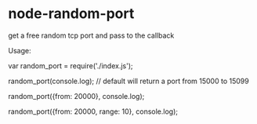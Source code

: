 node-random-port
================

get a free random tcp port and pass to the callback


Usage:

  var random_port = require('./index.js');

  random_port(console.log); // default will return a port from 15000 to 15099

  random_port({from: 20000}, console.log);

  random_port({from: 20000, range: 10}, console.log);
